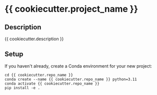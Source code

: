 # {{ cookiecutter.project_name }}

## Description

{{ cookiecutter.description }}

## Setup

If you haven't already, create a Conda environment for your new project:

```
cd {{ cookiecutter.repo_name }}
conda create --name {{ cookiecutter.repo_name }} python=3.11
conda activate {{ cookiecutter.repo_name }}
pip install -e .
```

